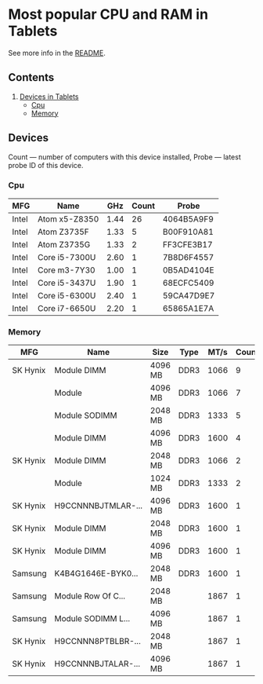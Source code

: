 Most popular CPU and RAM in Tablets
===================================

See more info in the [README](https://github.com/linuxhw/DMI).

Contents
--------

1. [ Devices in Tablets ](#devices)
   * [ Cpu ](#cpu)
   * [ Memory ](#memory)

Devices
-------

Count  — number of computers with this device installed,
Probe  — latest probe ID of this device.

### Cpu

| MFG        | Name                           | GHz  | Count | Probe      |
|------------|--------------------------------|------|-------|------------|
| Intel      | Atom x5-Z8350                  | 1.44 | 26    | 4064B5A9F9 |
| Intel      | Atom Z3735F                    | 1.33 | 5     | B00F910A81 |
| Intel      | Atom Z3735G                    | 1.33 | 2     | FF3CFE3B17 |
| Intel      | Core i5-7300U                  | 2.60 | 1     | 7B8D6F4557 |
| Intel      | Core m3-7Y30                   | 1.00 | 1     | 0B5AD4104E |
| Intel      | Core i5-3437U                  | 1.90 | 1     | 68ECFC5409 |
| Intel      | Core i5-6300U                  | 2.40 | 1     | 59CA47D9E7 |
| Intel      | Core i7-6650U                  | 2.20 | 1     | 65865A1E7A |

### Memory

| MFG        | Name               | Size     | Type | MT/s | Count | Probe      |
|------------|--------------------|----------|------|------|-------|------------|
| SK Hynix   | Module DIMM        | 4096 MB  | DDR3 | 1066 | 9     | 4064B5A9F9 |
|            | Module             | 4096 MB  | DDR3 | 1066 | 7     | C3D0D03F6B |
|            | Module SODIMM      | 2048 MB  | DDR3 | 1333 | 5     | B00F910A81 |
|            | Module DIMM        | 4096 MB  | DDR3 | 1600 | 4     | 53AC040BAF |
| SK Hynix   | Module DIMM        | 2048 MB  | DDR3 | 1066 | 2     | 7728B604CF |
|            | Module             | 1024 MB  | DDR3 | 1333 | 2     | FF3CFE3B17 |
| SK Hynix   | H9CCNNNBJTMLAR-... | 4096 MB  | DDR3 | 1600 | 1     | 8F8CA11240 |
| SK Hynix   | Module DIMM        | 2048 MB  | DDR3 | 1600 | 1     | F8914F95A4 |
| SK Hynix   | Module DIMM        | 4096 MB  | DDR3 | 1600 | 1     | 53FB1E06CD |
| Samsung    | K4B4G1646E-BYK0... | 2048 MB  | DDR3 | 1600 | 1     | 57910E3D67 |
| Samsung    | Module Row Of C... | 2048 MB  |      | 1867 | 1     | 59CA47D9E7 |
| Samsung    | Module SODIMM L... | 4096 MB  |      | 1867 | 1     | 65865A1E7A |
| SK Hynix   | H9CCNNN8PTBLBR-... | 2048 MB  |      | 1867 | 1     | 0B5AD4104E |
| SK Hynix   | H9CCNNNBJTALAR-... | 4096 MB  |      | 1867 | 1     | 7B8D6F4557 |

